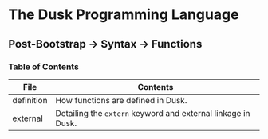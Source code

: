 # The Dusk Programming Language

## Post-Bootstrap -> Syntax -> Functions

### Table of Contents

| File       | Contents                                                     |
| ---------- | ------------------------------------------------------------ |
| definition | How functions are defined in Dusk.                           |
| external   | Detailing the `extern` keyword and external linkage in Dusk. |

